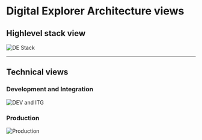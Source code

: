 # Digital Explorer Architecture views

## Highlevel stack view 

![DE Stack](https://github.dxc.com/ArchitectureOffice/DigitalExplorer/blob/master/images/DE%20Stack.PNG)

---

## Technical views

### Development and Integration
![DEV and ITG](https://github.dxc.com/ArchitectureOffice/DigitalExplorer/blob/master/images/Digital%20Explorer%20DEV.ITG.png)

### Production
![Production](https://github.dxc.com/ArchitectureOffice/DigitalExplorer/blob/master/images/Digital%20Explorer%20PRD.png)



